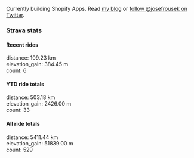 Currently building Shopify Apps. Read [my blog](https://blog.rousek.name/) or [follow @josefrousek on Twitter](https://twitter.com/josefrousek).

### Strava stats

<!-- strava_stats starts -->
#### Recent rides

distance: 109.23 km  
elevation_gain: 384.45 m  
count: 6


#### YTD ride totals

distance: 503.18 km  
elevation_gain: 2426.00 m  
count: 33


#### All ride totals

distance: 5411.44 km  
elevation_gain: 51839.00 m  
count: 529


<!-- strava_stats ends -->